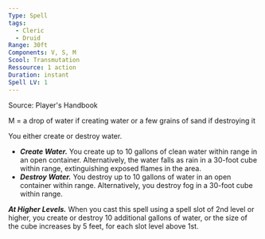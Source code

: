 ```yaml
---
Type: Spell
tags:
  - Cleric
  - Druid
Range: 30ft
Components: V, S, M
Scool: Transmutation
Ressource: 1 action
Duration: instant
Spell LV: 1
---
```

Source: Player's Handbook

M = a drop of water if creating water or a few grains of sand if destroying it

You either create or destroy water.
- **_Create Water._** You create up to 10 gallons of clean water within range in an open container. Alternatively, the water falls as rain in a 30-foot cube within range, extinguishing exposed flames in the area.
- **_Destroy Water._** You destroy up to 10 gallons of water in an open container within range. Alternatively, you destroy fog in a 30-foot cube within range.

**_At Higher Levels._** When you cast this spell using a spell slot of 2nd level or higher, you create or destroy 10 additional gallons of water, or the size of the cube increases by 5 feet, for each slot level above 1st.